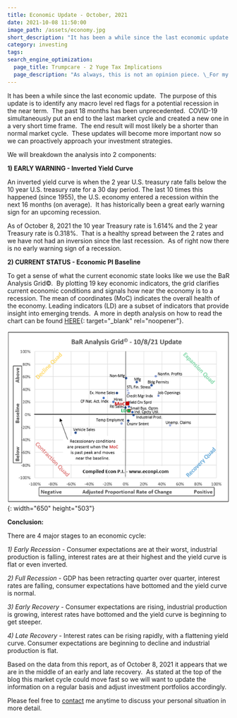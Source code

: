 ```yaml
---
title: Economic Update - October, 2021
date: 2021-10-08 11:50:00
image_path: /assets/economy.jpg
short_description: "It has been a while since the last economic update.\_ The purpose of this update is to identify any macro level red flags for a potential recession in the near term.\_ The past 18 months has been unprecedented that started with a manmade recession created to combat the COVID-19 .\_ It simultaneously put an end to the last market cycle and created a new on in a very short time frame.\_ The end result will most likely be a shorter than normal market cycle, so these updates will become more important now so we can proactively approach your investment strategies."
category: investing
tags:
search_engine_optimization:
  page_title: Trumpcare - 2 Yuge Tax Implications
  page_description: "As always, this is not an opinion piece. \_For my full stance on the Better Care Act (BCRA) you'll have to wait for my exclusive Rachel Maddow interview airing soon. \_For now, we can look at the tax implications if the current BCRA is passed through the senate."
---
```

It has been a while since the last economic update.&nbsp; The purpose of this update is to identify any macro level red flags for a potential recession in the near term.&nbsp; The past 18 months has been unprecedented.&nbsp; COVID-19 simultaneously put an end to the last market cycle and created a new one in a very short time frame.&nbsp; The end result will most likely be a shorter than normal market cycle. &nbsp;These updates will become more important now so we can proactively approach your investment strategies.

We will breakdown the analysis into 2 components:

**1) EARLY WARNING - Inverted Yield Curve**

An inverted yield curve is when the 2 year U.S. treasury rate falls below the 10 year U.S. treasury rate for a 30 day period. The last 10 times this happened (since 1955), the U.S. economy entered a recession within the next 16 months (on average).&nbsp; It has historically been a great early warning sign for an upcoming recession.

As of October 8, 2021 the 10 year Treasury rate is 1.614% and the 2 year Treasury rate is 0.318%.&nbsp; That is a healthy spread between the 2 rates and we have not had an inversion since the last recession.&nbsp; As of right now there is no early warning sign of a recession.

**2) CURRENT STATUS - Economic PI Baseline**

To get a sense of what the current economic state looks like we use the BaR Analysis Grid&copy;.&nbsp; By plotting 19 key economic indicators, the grid clarifies current economic conditions and signals how near the economy is to a recession. The mean of coordinates (MoC) indicates the overall health of the economy. Leading indicators (LD) are a subset of indicators that provide insight into emerging trends.&nbsp; A more in depth analysis on how to read the chart can be found [HERE](http://www.econpi.com/index.php/bar-analysis-grid){: target="_blank" rel="noopener"}.

![](/assets/2021-10-8--100.png){: width="650" height="503"}

**Conclusion:**

There are 4 major stages to an economic cycle:

*1) Early Recession*&nbsp;- Consumer expectations are at their worst, industrial production is falling, interest rates are at their highest and the yield curve is flat or even inverted.

*2) Full Recession*&nbsp;- GDP has been retracting quarter over quarter, interest rates are falling, consumer expectations have bottomed and the yield curve is normal.

*3) Early Recovery*&nbsp;- Consumer expectations are rising, industrial production is growing, interest rates have bottomed and the yield curve is beginning to get steeper.

*4) Late Recovery*&nbsp;- Interest rates can be rising rapidly, with a flattening yield curve. Consumer expectations are beginning to decline and industrial production is flat.

Based on the data from this report, as of October 8, 2021 it appears that we are in the middle of an early and late recovery.&nbsp; As stated at the top of the blog this market cycle could move fast so we will want to update the information on a regular basis and adjust investment portfolios accordingly.&nbsp;

Please feel free to [contact](/contact/) me anytime to discuss your personal situation in more detail.
